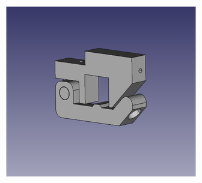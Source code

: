 ![alt text](https://github.com/noeldum/random-pickandplacing-stuff/blob/main/0816-feeders/picture_20x20_adaptor.png)
